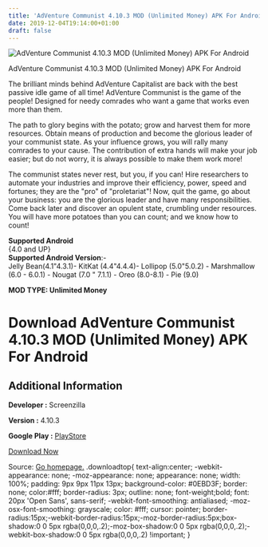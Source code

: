 ```yaml
---
title: 'AdVenture Communist 4.10.3 MOD (Unlimited Money) APK For Android'
date: 2019-12-04T19:14:00+01:00
draft: false
---
```


![AdVenture Communist 4.10.3 MOD (Unlimited Money) APK For Android](https://i2.wp.com/apkhome.net/wp-content/uploads/2019/12/AdVenture-Communist.png "AdVenture Communist 4.10.3 MOD (Unlimited Money) APK For Android")

  

AdVenture Communist 4.10.3 MOD (Unlimited Money) APK For Android

The brilliant minds behind AdVenture Capitalist are back with the best passive idle game of all time! AdVenture Communist is the game of the people! Designed for needy comrades who want a game that works even more than them.

The path to glory begins with the potato; grow and harvest them for more resources. Obtain means of production and become the glorious leader of your communist state. As your influence grows, you will rally many comrades to your cause. The contribution of extra hands will make your job easier; but do not worry, it is always possible to make them work more!

The communist states never rest, but you, if you can! Hire researchers to automate your industries and improve their efficiency, power, speed and fortunes; they are the "pro" of "proletariat"! Now, quit the game, go about your business: you are the glorious leader and have many responsibilities. Come back later and discover an opulent state, crumbling under resources. You will have more potatoes than you can count; and we know how to count!

**Supported Android**  
{4.0 and UP}  
**Supported Android Version**:-  
Jelly Bean(4.1"4.3.1)- KitKat (4.4"4.4.4)- Lollipop (5.0"5.0.2) - Marshmallow (6.0 - 6.0.1) - Nougat (7.0 " 7.1.1) - Oreo (8.0-8.1) - Pie (9.0)

**MOD TYPE: Unlimited Money**

Download AdVenture Communist 4.10.3 MOD (Unlimited Money) APK For Android
=========================================================================

Additional Information
----------------------

**Developer :** Screenzilla

**Version :** 4.10.3

**Google Play :** [PlayStore](https://play.google.com/store/apps/details?id=com.kongregate.mobile.adventurecommunist.google)

  

[Download Now](https://store4app.co/post/adventure-communist-4-10-3-mod-unlimited-money-apk-for-android_1575478259)

  
Source: [Go homepage.](https://store4app.co/post/adventure-communist-4-10-3-mod-unlimited-money-apk-for-android_1575478259) .downloadtop{ text-align:center; -webkit-appearance: none; -moz-appearance: none; appearance: none; width: 100%; padding: 9px 9px 11px 13px; background-color: #0EBD3F; border: none; color:#fff; border-radius: 3px; outline: none; font-weight;bold; font: 20px 'Open Sans', sans-serif; -webkit-font-smoothing: antialiased; -moz-osx-font-smoothing: grayscale; color: #fff; cursor: pointer; border-radius:15px;-webkit-border-radius:15px;-moz-border-radius:5px;box-shadow:0 0 5px rgba(0,0,0,.2);-moz-box-shadow:0 0 5px rgba(0,0,0,.2);-webkit-box-shadow:0 0 5px rgba(0,0,0,.2) !important; }
